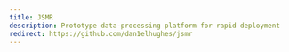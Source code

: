 ```yaml
---
title: JSMR
description: Prototype data-processing platform for rapid deployment
redirect: https://github.com/dan1elhughes/jsmr
---
```

